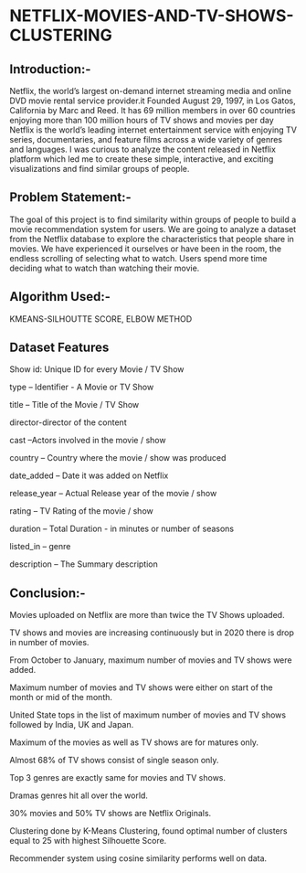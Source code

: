 # NETFLIX-MOVIES-AND-TV-SHOWS-CLUSTERING

##  Introduction:-
Netflix, the world’s largest on-demand internet streaming media and online DVD movie rental service provider.it Founded August 29, 1997, in Los Gatos, California by Marc and Reed. It has 69 million members in over 60 countries enjoying more than 100 million hours of TV shows and movies per day Netflix is the world’s leading internet entertainment service with enjoying TV series, documentaries, and feature films across a wide variety of genres and languages. I was curious to analyze the content released in Netflix platform which led me to create these simple, interactive, and exciting visualizations and find similar groups of people.

## Problem Statement:-
The goal of this project is to find similarity within groups of people to build a movie recommendation system for users. We are going to analyze a dataset from the Netflix database to explore the characteristics that people share in movies. We have experienced it ourselves or have been in the room, the endless scrolling of selecting what to watch. Users spend more time deciding what to watch than watching their movie.

## Algorithm Used:-
KMEANS-SILHOUTTE SCORE, ELBOW METHOD

## Dataset Features

Show id: Unique ID for every Movie / TV Show

type – Identifier - A Movie or TV Show

title – Title of the Movie / TV Show

director-director of the content

cast –Actors involved in the movie / show

country – Country where the movie / show was produced

date_added – Date it was added on Netflix

release_year – Actual Release year of the movie / show

rating – TV Rating of the movie / show

duration – Total Duration - in minutes or number of seasons

listed_in – genre

description – The Summary description

## Conclusion:-

Movies uploaded on Netflix are more than twice the TV Shows uploaded.

TV shows and movies are increasing continuously but in 2020 there is drop in number of movies.

From October to January, maximum number of movies and TV shows were added.

Maximum number of movies and TV shows were either on start of the month or mid of the month.

United State tops in the list of maximum number of movies and TV shows followed by India, UK and Japan.

Maximum of the movies as well as TV shows are for matures only.

Almost 68% of TV shows consist of single season only.

Top 3 genres are exactly same for movies and TV shows.

Dramas genres hit all over the world.

30% movies and 50% TV shows are Netflix Originals.

Clustering done by K-Means Clustering, found optimal number of clusters equal to 25 with highest Silhouette Score.

Recommender system using cosine similarity performs well on data.

